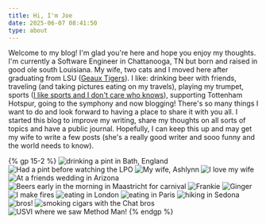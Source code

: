 ```yaml
---
title: Hi, I'm Joe
date: 2025-06-07 08:41:50
type: about
---
```


Welcome to my blog! I'm glad you're here and hope you enjoy my thoughts. I'm currently a Software Engineer in Chattanooga, TN but born and raised in good ole south Louisiana. My wife, two cats and I moved here after graduating from LSU ([Geaux Tigers](https://www.tiktok.com/@theredshirts/video/7150382729396243754)). I like: drinking beer with friends, traveling (and taking pictures eating on my travels), playing my trumpet, sports ([I like sports and I don't care who knows](https://www.youtube.com/watch?v=CEVdca9U9LM)), supporting Tottenham Hotspur, going to the symphony and now blogging! There's so many things I want to do and look forward to having a place to share it with you all. I started this blog to improve my writing, share my thoughts on all sorts of topics and have a public journal. Hopefully, I can keep this up and may get my wife to write a few posts (she's a really good writer and sooo funny and the world needs to know).

{% gp 15-2 %}
![drinking a pint in Bath, England](/images/me-drinking-a-pint.JPG)
![Had a pint before watching the LPO](/images/beer-and-lpo.HEIC)
![My wife, Ashlynn](/images/wife.heic)
![I love my wife](/images/pretty-wife.HEIC)
![At a friends wedding in Arizona](/images/fam.HEIC)
![Beers early in the morning in Maastricht for carnival](/images/beers-with-friends.HEIC)
![Frankie](/images/frankie.HEIC)
![Ginger](/images/ginger.HEIC)
![I make fires](/images/fire-king.heic)
![eating in London](/images/filet-o-fish.JPG)
![eating in Paris](/images/eating-in-paris.HEIC)
![hiking in Sedona](/images/hiking-sedona.HEIC)
![bros!](/images/bro.JPG)
![smoking cigars with the Chat bros](/images/friends.JPG)
![USVI where we saw Method Man!](/images/usvi.heic)
{% endgp %}
